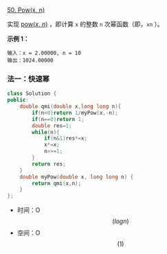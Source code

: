 [50. Pow(x, n)](https://leetcode.cn/problems/powx-n/)

实现 [pow(*x*, *n*)](https://www.cplusplus.com/reference/valarray/pow/) ，即计算 `x` 的整数 `n` 次幂函数（即，`xn` ）。

**示例 1：**

```
输入：x = 2.00000, n = 10
输出：1024.00000
```



### 法一：快速幂

```cpp
class Solution {
public:
    double qmi(double x,long long n){
        if(n<0)return 1/myPow(x,-n);
        if(n==0)return 1;
        double res=1;
        while(n){
            if(n&1)res*=x;
            x*=x;
            n>>=1;
        }
        return res;
    }
    double myPow(double x, long long n) {
        return qmi(x,n);
    }
};
```

- 时间：O$$(logn)$$
- 空间：O$$(1)$$

